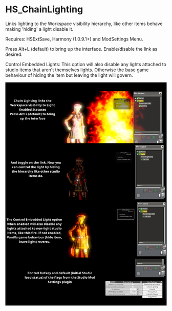 # HS_ChainLighting

Links lighting to the Workspace visibility hierarchy, like other items behave making 'hiding' a light disable it.

Requires: HSExtSave, Harmony (1.0.9.1+) and ModSettings Menu.

Press Alt+L (default) to bring up the interface. Enable/disable the link as desired.

Control Embedded Lights: This option will also disable any lights attached to studio items that aren't themselves lights. Otherwise the base game behaviour of hiding the item but leaving the light will govern.

![Info Image](https://raw.githubusercontent.com/OrangeSpork/HS_ChainLighting/master/HSChainLightingInfo.png)

